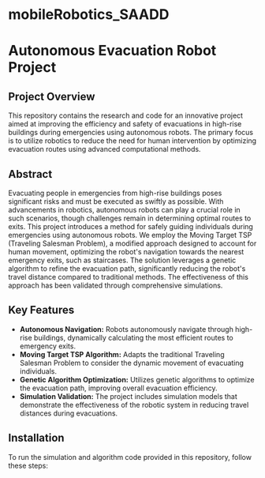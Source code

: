 # mobileRobotics_SAADD
# Autonomous Evacuation Robot Project

## Project Overview
This repository contains the research and code for an innovative project aimed at improving the efficiency and safety of evacuations in high-rise buildings during emergencies using autonomous robots. The primary focus is to utilize robotics to reduce the need for human intervention by optimizing evacuation routes using advanced computational methods.

## Abstract
Evacuating people in emergencies from high-rise buildings poses significant risks and must be executed as swiftly as possible. With advancements in robotics, autonomous robots can play a crucial role in such scenarios, though challenges remain in determining optimal routes to exits. This project introduces a method for safely guiding individuals during emergencies using autonomous robots. We employ the Moving Target TSP (Traveling Salesman Problem), a modified approach designed to account for human movement, optimizing the robot's navigation towards the nearest emergency exits, such as staircases. The solution leverages a genetic algorithm to refine the evacuation path, significantly reducing the robot's travel distance compared to traditional methods. The effectiveness of this approach has been validated through comprehensive simulations.

## Key Features
- **Autonomous Navigation:** Robots autonomously navigate through high-rise buildings, dynamically calculating the most efficient routes to emergency exits.
- **Moving Target TSP Algorithm:** Adapts the traditional Traveling Salesman Problem to consider the dynamic movement of evacuating individuals.
- **Genetic Algorithm Optimization:** Utilizes genetic algorithms to optimize the evacuation path, improving overall evacuation efficiency.
- **Simulation Validation:** The project includes simulation models that demonstrate the effectiveness of the robotic system in reducing travel distances during evacuations.

## Installation
To run the simulation and algorithm code provided in this repository, follow these steps:

```bash
